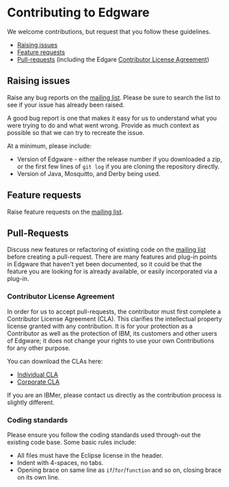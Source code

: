 # Contributing to Edgware

We welcome contributions, but request that you follow these guidelines.

 - [Raising issues](#raising-issues)
 - [Feature requests](#feature-requests)
 - [Pull-requests](#pull-requests) (including the Edgare [Contributor License Agreement](#contributor-license-agreement))

## <a name="raising-issues"></a>Raising issues

Raise any bug reports on the [mailing list](https://groups.google.com/forum/#!forum/edgware-fabric).
Please be sure to search the list to see if your issue has already been raised.

A good bug report is one that makes it easy for us to understand what you were
trying to do and what went wrong. Provide as much context as possible so that we
can try to recreate the issue.

At a minimum, please include:

 - Version of Edgware - either the release number if you downloaded a zip, or the first few lines of `git log` if you are cloning the repository directly.
 - Version of Java, Mosquitto, and Derby being used.

## <a name="feature-requests"></a>Feature requests

Raise feature requests on the [mailing list](https://groups.google.com/forum/#!forum/edgware-fabric).

## <a name="pull-requests"></a>Pull-Requests

Discuss new features or refactoring of existing code on the
[mailing list](https://groups.google.com/forum/#!forum/edgware-fabric)
before creating a pull-request. There are many features and plug-in points in
Edgware that haven't yet been documented, so it could be that the feature you
are looking for is already available, or easily incorporated via a plug-in.

### <a name="contributor-license-agreement"></a>Contributor License Agreement

In order for us to accept pull-requests, the contributor must first complete
a Contributor License Agreement (CLA). This clarifies the intellectual
property license granted with any contribution. It is for your protection as a
Contributor as well as the protection of IBM, its customers and other users of
Edgware; it does not change your rights to use your own Contributions for any
other purpose.

You can download the CLAs here:

 - [Individual CLA](https://github.com/edgware/edgware/blob/master/fabric.docs/cla/edgware-cla-individual.pdf)
 - [Corporate CLA](https://github.com/edgware/edgware/blob/master/fabric.docs/cla/edgware-cla-corporate.pdf)

If you are an IBMer, please contact us directly as the contribution process is
slightly different.

### Coding standards

Please ensure you follow the coding standards used through-out the existing
code base. Some basic rules include:

 - All files must have the Eclipse license in the header.
 - Indent with 4-spaces, no tabs.
 - Opening brace on same line as `if`/`for`/`function` and so on, closing brace
 on its own line.
